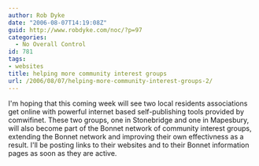 ```yaml
---
author: Rob Dyke
date: "2006-08-07T14:19:08Z"
guid: http://www.robdyke.com/noc/?p=97
categories:
  - No Overall Control
id: 781
tags:
- websites
title: helping more community interest groups
url: /2006/08/07/helping-more-community-interest-groups-2/
---
```

I'm hoping that this coming week will see two local residents associations get online with powerful internet based self-publishing tools provided by comwifinet. These two groups, one in Stonebridge and one in Mapesbury, will also become part of the Bonnet network of community interest groups, extending the Bonnet network and improving their own effectivness as a result. I'll be posting links to their websites and to their Bonnet information pages as soon as they are active.